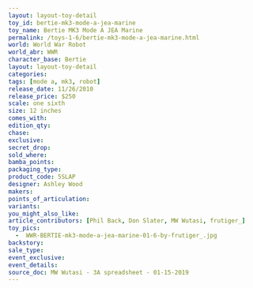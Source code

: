 ```yaml
---
layout: layout-toy-detail 
toy_id: bertie-mk3-mode-a-jea-marine
toy_name: Bertie MK3 Mode A JEA Marine
permalink: /toys-1-6/bertie-mk3-mode-a-jea-marine.html
world: World War Robot
world_abr: WWR
character_base: Bertie
layout: layout-toy-detail
categories: 
tags: [mode a, mk3, robot]
release_date: 11/26/2010
release_price: $250 
scale: one sixth
size: 12 inches
comes_with: 
edition_qty: 
chase: 
exclusive: 
secret_drop: 
sold_where: 
bamba_points: 
packaging_type: 
product_code: 5SLAP
designer: Ashley Wood
makers: 
points_of_articulation: 
variants: 
you_might_also_like: 
article_contributors: [Phil Back, Don Slater, MW Wutasi, frutiger_]
toy_pics: 
  -  WWR-BERTIE-mk3-mode-a-jea-marine-01-6-by-frutiger_.jpg
backstory: 
sale_type: 
event_exclusive: 
event_details: 
source_doc: MW Wutasi - 3A spreadsheet - 01-15-2019
---
```

